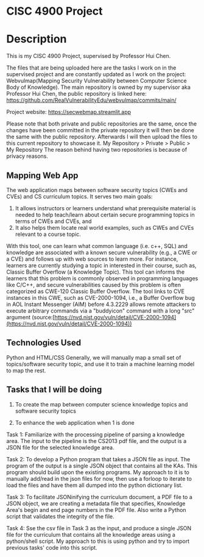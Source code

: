 # CISC 4900 Project

# Description
This is my CISC 4900 Project, supervised by Professor Hui Chen. 

The files that are being uploaded here are the tasks I work on in the supervised project and are constantly updated as I work on the project: Webvulmap(Mapping Security Vulnerability between Computer Science Body of Knowledge). 
The main repository is owned by my supervisor aka Professor Hui Chen, the public repository is linked here: https://github.com/RealVulnerabilityEdu/webvulmap/commits/main/

Project website: https://secwebmap.streamlit.app

Please note that both private and public repositories are the same, once the changes have been committed in the private repository it will then be done the same with the public repository. Afterwards I will then upload the files to this current repository to showcase it. My Repository > Private > Public > My Repository
The reason behind having two repositories is because of privacy reasons.

## Mapping Web App
The web application maps between software security topics (CWEs and CVEs)
and CS curriculum topics. It serves two main goals:

1. It allows instructors or learners understand what prerequisite material is
	 needed to help teach/learn about certain secure programming topics in terms
	 of CWEs and CVEs, and
2. It also helps them locate real world examples, such as CWEs and CVEs
	 relevant to a course topic.

With this tool, one can learn what common language (i.e. c++, SQL) and
knowledge are associated with a known secure vulnerability (e.g., a CWE or a
CVE) and follows up with web sources to learn more. For instance, learners are
currently studying a topic in interested in their course, such as, Classic
Buffer Overflow (a Knowledge Topic). This tool can informs the learners that
this problem is commonly observed in programming languages like C/C++, and
secure vulnerabilities caused by this problem is often categorized as CWE-120
Classic Buffer Overflow. The tool links to CVE instances in this CWE, such as
CVE-2000-1094, i.e.,  a Buffer Overflow bug in AOL Instant Messenger (AIM)
before 4.3.2229 allows remote attackers to execute arbitrary commands via a
"buddyicon" command with a long "src" argument (source:[https://nvd.nist.gov/vuln/detail/CVE-2000-1094](https://nvd.nist.gov/vuln/detail/CVE-2000-1094))

## Technologies Used
Python and HTML/CSS
Generally, we will manually map a small set of topics/software security topic, and use it to train a machine learning model to map the rest.


## Tasks that I will be doing

1. To create the map between computer science knowledge topics and
software security topics

2. To enhance the web application when 1 is done


Task 1: Familiarize with the processing pipeline of parsing a knowledge area. The input to the pipeline is the CS2013 pdf file, and the output is a JSON file for the selected knowledge area.

Task 2: To develop a Python program that takes a JSON file as input. The program of the output is a single JSON object that contains all the KAs. This program should build upon the existing programs. 
My approach to it is to manually add/read in the json files for now, then use a forloop to iterate to load the files and have them all dumped into the python dictionary list. 

Task 3: To facilitate JSONinifying the curriculum document, a PDF file to a JSON object, we are creating a metadata file that specifies, Knowledge Area's begin and end page numbers in the PDF file. 
	Also write a Python script that validates the integrity of the file.

Task 4: Sse the csv file in Task 3 as the input, and produce a single JSON file for the curriculum that contains all the knowledge areas using a python/shell script. My approach to this is using python and try to import previous tasks' code into this script.
